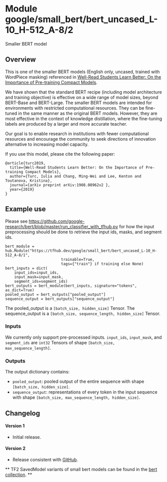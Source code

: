 # Module google/small_bert/bert_uncased_L-10_H-512_A-8/2

Smaller BERT model

<!-- dataset: wikipedia-and-bookscorpus -->
<!-- asset-path: legacy -->
<!-- network-architecture: Transformer -->
<!-- language: en -->
<!-- fine-tunable: true -->
<!-- format: hub -->
<!-- module-type: text-embedding -->

## Overview

This is one of the smaller BERT models (English only, uncased, trained with
WordPiece masking) referenced in [Well-Read Students Learn Better: On the
Importance of Pre-training Compact Models](https://arxiv.org/abs/1908.08962).

We have shown that the standard BERT recipe (including model architecture and
training objective) is effective on a wide range of model sizes, beyond
BERT-Base and BERT-Large. The smaller BERT models are intended for environments
with restricted computational resources. They can be fine-tuned in the same
manner as the original BERT models. However, they are most effective in the
context of knowledge distillation, where the fine-tuning labels are produced by
a larger and more accurate teacher.

Our goal is to enable research in institutions with fewer computational
resources and encourage the community to seek directions of innovation
alternative to increasing model capacity.

If you use this model, please cite the following paper:

```
@article{turc2019,
  title={Well-Read Students Learn Better: On the Importance of Pre-training Compact Models},
  author={Turc, Iulia and Chang, Ming-Wei and Lee, Kenton and Toutanova, Kristina},
  journal={arXiv preprint arXiv:1908.08962v2 },
  year={2019}
}
```

## Example use

Please see
https://github.com/google-research/bert/blob/master/run_classifier_with_tfhub.py
for how the input preprocessing should be done to retrieve the input ids, masks,
and segment ids.

```
bert_module = hub.Module("https://tfhub.dev/google/small_bert/bert_uncased_L-10_H-512_A-8/1",
                         trainable=True,
                         tags={"train"} if training else None)
bert_inputs = dict(
    input_ids=input_ids,
    input_mask=input_mask,
    segment_ids=segment_ids)
bert_outputs = bert_module(bert_inputs, signature="tokens", as_dict=True)
pooled_output = bert_outputs["pooled_output"]
sequence_output = bert_outputs["sequence_output"]
```

The pooled_output is a `[batch_size, hidden_size]` Tensor. The sequence_output
is a `[batch_size, sequence_length, hidden_size]` Tensor.

### Inputs

We currently only support pre-processed inputs. `input_ids`, `input_mask`, and
`segment_ids` are `int32` Tensors of shape `[batch_size, max_sequence_length]`.

### Outputs

The output dictionary contains:

*   `pooled_output`: pooled output of the entire sequence with shape
    `[batch_size, hidden_size]`.
*   `sequence_output`: representations of every token in the input sequence with
    shape `[batch_size, max_sequence_length, hidden_size]`.

## Changelog

#### Version 1

*   Initial release.

#### Version 2

*   Release consistent with [GitHub](https://github.com/google-research/bert).

** TF2 SavedModel variants of small bert models can be found in the
[bert collection](https://tfhub.dev/google/collections/bert/1). **
